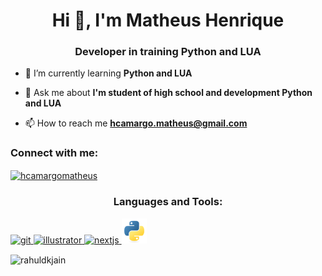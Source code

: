 <h1 align="center">Hi 👋, I'm Matheus Henrique</h1>
<h3 align="center">Developer in training Python and LUA</h3>

- 🌱 I’m currently learning **Python and LUA**

- 💬 Ask me about **I'm student of high school and development Python and LUA**

- 📫 How to reach me **hcamargo.matheus@gmail.com**

<h3 align="left">Connect with me:</h3>
<p align="left">
<a href="https://linkedin.com/in/hcamargomatheus" target="blank"><img align="center" src="https://raw.githubusercontent.com/rahuldkjain/github-profile-readme-generator/master/src/images/icons/Social/linked-in-alt.svg" alt="hcamargomatheus" height="30" width="40" /></a>
</p>

<h3 align="center">Languages and Tools:</h3>
<p align="ceter"> <a href="https://git-scm.com/" target="_blank" rel="noreferrer"> <img src="https://www.vectorlogo.zone/logos/git-scm/git-scm-icon.svg" alt="git" width="40" height="40"/> </a> <a href="https://www.adobe.com/in/products/illustrator.html" target="_blank" rel="noreferrer"> <img src="https://www.vectorlogo.zone/logos/adobe_illustrator/adobe_illustrator-icon.svg" alt="illustrator" width="40" height="40"/> </a> <a href="https://nextjs.org/" target="_blank" rel="noreferrer"> <img src="https://cdn.worldvectorlogo.com/logos/nextjs-2.svg" alt="nextjs" width="40" height="40"/> </a> <a href="https://www.python.org" target="_blank" rel="noreferrer"> <img src="https://raw.githubusercontent.com/devicons/devicon/master/icons/python/python-original.svg" alt="python" width="40" height="40"/> </a> </p>

<p><img align="center" src="https://github-readme-stats.vercel.app/api/top-langs?username=rahuldkjain&show_icons=true&locale=en&layout=compact" alt="rahuldkjain" /></p>

